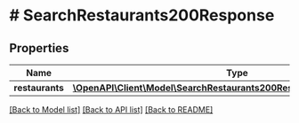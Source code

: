 # # SearchRestaurants200Response

## Properties

Name | Type | Description | Notes
------------ | ------------- | ------------- | -------------
**restaurants** | [**\OpenAPI\Client\Model\SearchRestaurants200ResponseRestaurantsInner[]**](SearchRestaurants200ResponseRestaurantsInner.md) |  | [optional]

[[Back to Model list]](../../README.md#models) [[Back to API list]](../../README.md#endpoints) [[Back to README]](../../README.md)
